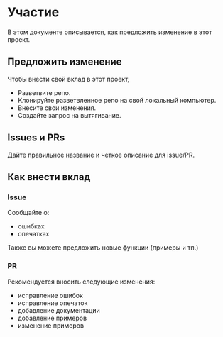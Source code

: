 #  Участие
В этом документе описывается, как предложить изменение в этот проект.
##  Предложить изменение
Чтобы внести свой вклад в этот проект,

- Разветвите репо.
- Клонируйте разветвленное репо на свой локальный компьютер.
- Внесите свои изменения.
- Создайте запрос на вытягивание.
##  Issues и PRs
Дайте правильное название и четкое описание для
issue/PR.
## Как внести вклад
### Issue
Сообщайте о:

+ ошибках
+ опечатках

Также вы можете предложить новые функции (примеры и тп.)
### PR
Рекомендуется вносить следующие изменения:

+ исправление ошибок
+ исправление опечаток
+ добавление документации
+ добавление примеров
+ изменение примеров
